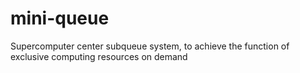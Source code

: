 # mini-queue
Supercomputer center subqueue system, to achieve the function of exclusive computing resources on demand
